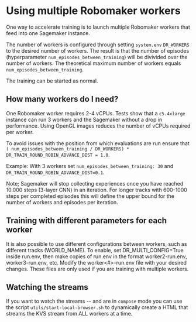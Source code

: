 # Using multiple Robomaker workers

One way to accelerate training is to launch multiple Robomaker workers that feed into one Sagemaker instance.

The number of workers is configured through setting `system.env` `DR_WORKERS` to the desired number of workers. The result is that the number of episodes (hyperparameter `num_episodes_between_training`) will be divivided over the number of workers. The theoretical maximum number of workers equals `num_episodes_between_training`.

The training can be started as normal.

## How many workers do I need?

One Robomaker worker requires 2-4 vCPUs. Tests show that a `c5.4xlarge` instance can run 3 workers and the Sagemaker without a drop in performance. Using OpenGL images reduces the number of vCPUs required per worker.

To avoid issues with the position from which evaluations are run ensure that `( num_episodes_between_training / DR_WORKERS) * DR_TRAIN_ROUND_ROBIN_ADVANCE_DIST = 1.0`. 

Example: With 3 workers set `num_episodes_between_training: 30` and `DR_TRAIN_ROUND_ROBIN_ADVANCE_DIST=0.1`.

Note; Sagemaker will stop collecting experiences once you have reached 10.000 steps (3-layer CNN) in an iteration. For longer tracks with 600-1000 steps per completed episodes this will define the upper bound for the number of workers and episodes per iteration.

## Training with different parameters for each worker

It is also possible to use different configurations between workers, such as different tracks (WORLD_NAME).  To enable, set DR_MULTI_CONFIG=True inside run.env, then make copies of run.env in the format worker2-run.env, worker3-run.env, etc.   Modify the worker<#>-run.env file with your desired changes.  These files are only used if you are training with multiple workers.

## Watching the streams

If you want to watch the streams -- and are in `compose` mode you can use the script `utils/start-local-browser.sh` to dynamically create a HTML that streams the KVS stream from ALL workers at a time.
